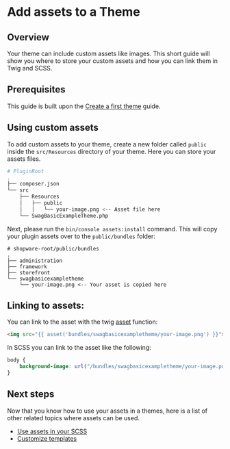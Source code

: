 # Add assets to a Theme

## Overview

Your theme can include custom assets like images. This short guide will show you where to store your custom assets and how you can link them in Twig and SCSS.

## Prerequisites

This guide is built upon the [Create a first theme](./create-a-theme.md) guide.

## Using custom assets

To add custom assets to your theme, create a new folder called `public` inside the `src/Resources` directory of your theme. Here you can store your assets files.

```bash
# PluginRoot
.
├── composer.json
└── src
    ├── Resources
    │   ├── public
    │   │   └── your-image.png <-- Asset file here
    └── SwagBasicExampleTheme.php
```

Next, please run the `bin/console assets:install` command. This will copy your plugin assets over to the 
`public/bundles` folder:

```
# shopware-root/public/bundles
.
├── administration
├── framework
├── storefront
└── swagbasicexampletheme
    └── your-image.png <-- Your asset is copied here
```

## Linking to assets:

You can link to the asset with the twig 
[asset](https://symfony.com/doc/current/templates.html#linking-to-css-javascript-and-image-assets) function:

```html
<img src="{{ asset('bundles/swagbasicexampletheme/your-image.png') }}">
```

In SCSS you can link to the asset like the following:

```css
body {
    background-image: url("/bundles/swagbasicexampletheme/your-image.png");
}
```

## Next steps

Now that you know how to use your assets in a themes, here is a list of other related topics where assets can be used.
 
* [Use assets in your SCSS](./add-assets-to-theme.md)
* [Customize templates](../plugins/storefront/customize-templates.md)